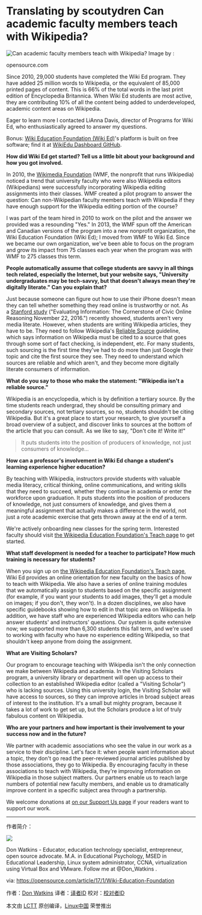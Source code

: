 Translating by scoutydren
Can academic faculty members teach with Wikipedia?
============================================================
 ![Can academic faculty members teach with Wikipedia?](https://opensource.com/sites/default/files/styles/image-full-size/public/images/education/EDU_academics_520x292_ma.png?itok=9xFWOct6 "Can academic faculty members teach with Wikipedia?") 
Image by : 

opensource.com

Since 2010, 29,000 students have completed the Wiki Ed program. They have added 25 million words to Wikipedia, or the equivalent of 85,000 printed pages of content. This is 66% of the total words in the last print edition of Encyclopedia Britannica. When Wiki Ed students are most active, they are contributing 10% of all the content being added to underdeveloped, academic content areas on Wikipedia.

Eager to learn more I contacted LiAnna Davis, director of Programs for Wiki Ed, who enthusiastically agreed to answer my questions.

Bonus: [Wiki Education Foundation (Wiki Ed)][1]'s platform is built on free software; find it at [WikiEdu Dashboard GitHub][2].

**How did Wiki Ed get started? Tell us a little bit about your background and how you got involved.**

In 2010, the [Wikimedia Foundation][3] (WMF, the nonprofit that runs Wikipedia) noticed a trend that university faculty who were also Wikipedia editors (Wikipedians) were successfully incorporating Wikipedia editing assignments into their classes. WMF created a pilot program to answer the question: Can non-Wikipedian faculty members teach with Wikipedia if they have enough support for the Wikipedia editing portion of the course?

I was part of the team hired in 2010 to work on the pilot and the answer we provided was a resounding "Yes." In 2013, the WMF spun off the American and Canadian versions of the program into a new nonprofit organization, the Wiki Education Foundation (Wiki Ed); I moved from WMF to Wiki Ed. Since we became our own organization, we've been able to focus on the program and grow its impact from 75 classes each year when the program was with WMF to 275 classes this term.

**People automatically assume that college students are savvy in all things tech related, especially the Internet, but your website says, "University undergraduates may be tech-savvy, but that doesn't always mean they're digitally literate." Can you explain that?**

Just because someone can figure out how to use their iPhone doesn't mean they can tell whether something they read online is trustworthy or not. As a [Stanford study][4] ("Evaluating Information: The Cornerstone of Civic Online Reasoning November 22, 2016.") recently showed, students aren't very media literate. However, when students are writing Wikipedia articles, they have to be. They need to follow Wikipedia's [Reliable Source][5] guideline, which says information on Wikipedia must be cited to a source that goes through some sort of fact checking, is independent, etc. For many students, such sourcing is the first time they've had to do more than just Google their topic and cite the first source they see. They need to understand which sources are reliable and which aren't, and they become more digitally literate consumers of information.

**What do you say to those who make the statement: "Wikipedia isn't a reliable source."**

Wikipedia is an encyclopedia, which is by definition a tertiary source. By the time students reach undergrad, they should be consulting primary and secondary sources, not tertiary sources, so no, students shouldn't be citing Wikipedia. But it's a great place to start your research, to give yourself a broad overview of a subject, and discover links to sources at the bottom of the article that you can consult. As we like to say, "Don't cite it! Write it!"

>It puts students into the position of producers of knowledge, not just consumers of knowledge...

**How can a professor's involvement in Wiki Ed change a student's learning experience higher education?**

By teaching with Wikipedia, instructors provide students with valuable media literacy, critical thinking, online communications, and writing skills that they need to succeed, whether they continue in academia or enter the workforce upon graduation. It puts students into the position of producers of knowledge, not just consumers of knowledge, and gives them a meaningful assignment that actually makes a difference in the world, not just a rote academic exercise that gets thrown away at the end of a term.

We're actively onboarding new classes for the spring term. Interested faculty should visit [the Wikipedia Education Foundation's Teach page][6] to get started.

**What staff development is needed for a teacher to participate? How much training is necessary for students?**

When you sign up on [the Wikipedia Education Foundation's Teach page][7], Wiki Ed provides an online orientation for new faculty on the basics of how to teach with Wikipedia. We also have a series of online training modules that we automatically assign to students based on the specific assignment (for example, if you want your students to add images, they'll get a module on images; if you don't, they won't). In a dozen disciplines, we also have specific guidebooks showing how to edit in that topic area on Wikipedia. In addition, we have staff who are experienced Wikipedia editors who can help answer students' and instructors' questions. Our system is quite extensive now; we supported more than 6,300 students this fall term, and we're used to working with faculty who have no experience editing Wikipedia, so that shouldn't keep anyone from doing the assignment.

**What are Visiting Scholars?**

Our program to encourage teaching with Wikipedia isn't the only connection we make between Wikipedia and academia. In the Visiting Scholars program, a university library or department will open up access to their collection to an established Wikipedia editor (called a "Visiting Scholar") who is lacking sources. Using this university login, the Visiting Scholar will have access to sources, so they can improve articles in broad subject areas of interest to the institution. It's a small but mighty program, because it takes a lot of work to get set up, but the Scholars produce a lot of truly fabulous content on Wikipedia.

**Who are your partners and how important is their involvement to your success now and in the future?**

We partner with academic associations who see the value in our work as a service to their discipline. Let's face it: when people want information about a topic, they don't go read the peer-reviewed journal articles published by those associations, they go to Wikipedia. By encouraging faculty in these associations to teach with Wikipedia, they're improving information on Wikipedia in those subject matters. Our partners enable us to reach large numbers of potential new faculty members, and enable us to dramatically improve content in a specific subject area through a partnership.

We welcome donations at [on our Support Us page][8] if your readers want to support our work.

--------------------------------------------------------------------------------

作者简介：

![](https://opensource.com/sites/default/files/styles/profile_pictures/public/donw2-crop.jpg?itok=OqOYd3A8)

Don Watkins - Educator, education technology specialist,  entrepreneur, open source advocate. M.A. in Educational Psychology, MSED in Educational Leadership, Linux system administrator, CCNA, virtualization using Virtual Box and VMware. Follow me at @Don_Watkins .


via: https://opensource.com/article/17/1/Wiki-Education-Foundation

作者：[Don Watkins][a]
译者：[译者ID](https://github.com/译者ID)
校对：[校对者ID](https://github.com/校对者ID)

本文由 [LCTT](https://github.com/LCTT/TranslateProject) 原创编译，[Linux中国](https://linux.cn/) 荣誉推出

[a]:https://opensource.com/users/don-watkins
[1]:https://wikiedu.org/
[2]:https://github.com/WikiEducationFoundation/WikiEduDashboard
[3]:https://wikimediafoundation.org/wiki/Home
[4]:https://sheg.stanford.edu/upload/V3LessonPlans/Executive%20Summary%2011.21.16.pdf
[5]:https://en.wikipedia.org/wiki/Wikipedia:Identifying_reliable_sources
[6]:https://teach.wikiedu.org/
[7]:http://teach.wikiedu.org/
[8]:http://wikiedu.org/donate
